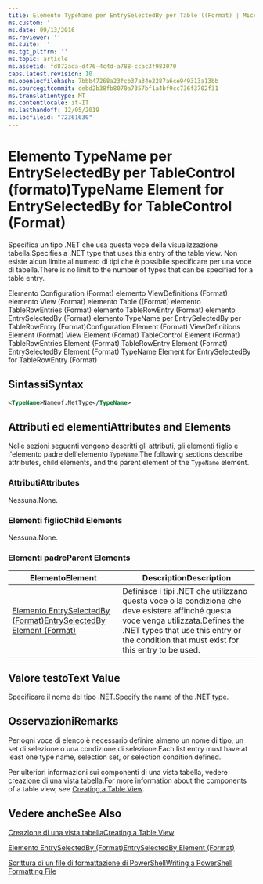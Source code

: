 ```yaml
---
title: Elemento TypeName per EntrySelectedBy per Table ((Format) | Microsoft Docs
ms.custom: ''
ms.date: 09/13/2016
ms.reviewer: ''
ms.suite: ''
ms.tgt_pltfrm: ''
ms.topic: article
ms.assetid: fd872ada-d476-4c4d-a788-ccac3f983070
caps.latest.revision: 10
ms.openlocfilehash: 7bbb47268a23fcb37a34e2287a6ce949313a13bb
ms.sourcegitcommit: debd2b38fb8070a7357bf1a4bf9cc736f3702f31
ms.translationtype: MT
ms.contentlocale: it-IT
ms.lasthandoff: 12/05/2019
ms.locfileid: "72361630"
---
```

# <a name="typename-element-for-entryselectedby-for-tablecontrol-format"></a><span data-ttu-id="0f4b9-102">Elemento TypeName per EntrySelectedBy per TableControl (formato)</span><span class="sxs-lookup"><span data-stu-id="0f4b9-102">TypeName Element for EntrySelectedBy for TableControl (Format)</span></span>

<span data-ttu-id="0f4b9-103">Specifica un tipo .NET che usa questa voce della visualizzazione tabella.</span><span class="sxs-lookup"><span data-stu-id="0f4b9-103">Specifies a .NET type that uses this entry of the table view.</span></span> <span data-ttu-id="0f4b9-104">Non esiste alcun limite al numero di tipi che è possibile specificare per una voce di tabella.</span><span class="sxs-lookup"><span data-stu-id="0f4b9-104">There is no limit to the number of types that can be specified for a table entry.</span></span>

<span data-ttu-id="0f4b9-105">Elemento Configuration (Format) elemento ViewDefinitions (Format) elemento View (Format) elemento Table ((Format) elemento TableRowEntries (Format) elemento TableRowEntry (Format) elemento EntrySelectedBy (Format) elemento TypeName per EntrySelectedBy per TableRowEntry (Format)</span><span class="sxs-lookup"><span data-stu-id="0f4b9-105">Configuration Element (Format) ViewDefinitions Element (Format) View Element (Format) TableControl Element (Format) TableRowEntries Element (Format) TableRowEntry Element (Format) EntrySelectedBy Element (Format) TypeName Element for EntrySelectedBy for TableRowEntry (Format)</span></span>

## <a name="syntax"></a><span data-ttu-id="0f4b9-106">Sintassi</span><span class="sxs-lookup"><span data-stu-id="0f4b9-106">Syntax</span></span>

```xml
<TypeName>Nameof.NetType</TypeName>
```

## <a name="attributes-and-elements"></a><span data-ttu-id="0f4b9-107">Attributi ed elementi</span><span class="sxs-lookup"><span data-stu-id="0f4b9-107">Attributes and Elements</span></span>

<span data-ttu-id="0f4b9-108">Nelle sezioni seguenti vengono descritti gli attributi, gli elementi figlio e l'elemento padre dell'elemento `TypeName`.</span><span class="sxs-lookup"><span data-stu-id="0f4b9-108">The following sections describe attributes, child elements, and the parent element of the `TypeName` element.</span></span>

### <a name="attributes"></a><span data-ttu-id="0f4b9-109">Attributi</span><span class="sxs-lookup"><span data-stu-id="0f4b9-109">Attributes</span></span>

<span data-ttu-id="0f4b9-110">Nessuna.</span><span class="sxs-lookup"><span data-stu-id="0f4b9-110">None.</span></span>

### <a name="child-elements"></a><span data-ttu-id="0f4b9-111">Elementi figlio</span><span class="sxs-lookup"><span data-stu-id="0f4b9-111">Child Elements</span></span>

<span data-ttu-id="0f4b9-112">Nessuna.</span><span class="sxs-lookup"><span data-stu-id="0f4b9-112">None.</span></span>

### <a name="parent-elements"></a><span data-ttu-id="0f4b9-113">Elementi padre</span><span class="sxs-lookup"><span data-stu-id="0f4b9-113">Parent Elements</span></span>

|<span data-ttu-id="0f4b9-114">Elemento</span><span class="sxs-lookup"><span data-stu-id="0f4b9-114">Element</span></span>|<span data-ttu-id="0f4b9-115">Description</span><span class="sxs-lookup"><span data-stu-id="0f4b9-115">Description</span></span>|
|-------------|-----------------|
|[<span data-ttu-id="0f4b9-116">Elemento EntrySelectedBy (Format)</span><span class="sxs-lookup"><span data-stu-id="0f4b9-116">EntrySelectedBy Element (Format)</span></span>](./entryselectedby-element-for-tablerowentry-for-tablecontrol-format.md)|<span data-ttu-id="0f4b9-117">Definisce i tipi .NET che utilizzano questa voce o la condizione che deve esistere affinché questa voce venga utilizzata.</span><span class="sxs-lookup"><span data-stu-id="0f4b9-117">Defines the .NET types that use this entry or the condition that must exist for this entry to be used.</span></span>|

## <a name="text-value"></a><span data-ttu-id="0f4b9-118">Valore testo</span><span class="sxs-lookup"><span data-stu-id="0f4b9-118">Text Value</span></span>

<span data-ttu-id="0f4b9-119">Specificare il nome del tipo .NET.</span><span class="sxs-lookup"><span data-stu-id="0f4b9-119">Specify the name of the .NET type.</span></span>

## <a name="remarks"></a><span data-ttu-id="0f4b9-120">Osservazioni</span><span class="sxs-lookup"><span data-stu-id="0f4b9-120">Remarks</span></span>

<span data-ttu-id="0f4b9-121">Per ogni voce di elenco è necessario definire almeno un nome di tipo, un set di selezione o una condizione di selezione.</span><span class="sxs-lookup"><span data-stu-id="0f4b9-121">Each list entry must have at least one type name, selection set, or selection condition defined.</span></span>

<span data-ttu-id="0f4b9-122">Per ulteriori informazioni sui componenti di una vista tabella, vedere [creazione di una vista tabella](./creating-a-table-view.md).</span><span class="sxs-lookup"><span data-stu-id="0f4b9-122">For more information about the components of a table view, see [Creating a Table View](./creating-a-table-view.md).</span></span>

## <a name="see-also"></a><span data-ttu-id="0f4b9-123">Vedere anche</span><span class="sxs-lookup"><span data-stu-id="0f4b9-123">See Also</span></span>

[<span data-ttu-id="0f4b9-124">Creazione di una vista tabella</span><span class="sxs-lookup"><span data-stu-id="0f4b9-124">Creating a Table View</span></span>](./creating-a-table-view.md)

[<span data-ttu-id="0f4b9-125">Elemento EntrySelectedBy (Format)</span><span class="sxs-lookup"><span data-stu-id="0f4b9-125">EntrySelectedBy Element (Format)</span></span>](./entryselectedby-element-for-tablerowentry-for-tablecontrol-format.md)

[<span data-ttu-id="0f4b9-126">Scrittura di un file di formattazione di PowerShell</span><span class="sxs-lookup"><span data-stu-id="0f4b9-126">Writing a PowerShell Formatting File</span></span>](./writing-a-powershell-formatting-file.md)
